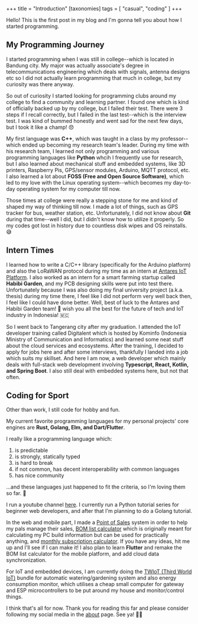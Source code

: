+++
title = "Introduction"
[taxonomies]
tags = [ "casual", "coding" ]
+++

Hello! This is the first post in my blog and I'm gonna tell you about how I started programming.

## My Programming Journey
I started programming when I was still in college--which is located in Bandung city. My major was actually associate's degree in telecommunications engineering which deals with signals, antenna designs etc so I did not actually learn programming that much in college, but my curiosity was there anyway.  

So out of curiosity I started looking for programming clubs around my college to find a community and learning partner. I found one which is kind of officially backed up by my college, but I failed their test. There were 3 steps if I recall correctly, but I failed in the last test--which is the interview test. I was kind of bummed honestly and went sad for the next few days, but I took it like a champ! 😞

My first language was **C++**, which was taught in a class by my professor--which ended up becoming my research team's leader. During my time with his research team, I learned not only programming and various programming languages like **Python** whcih I frequently use for research, but I also learned about mechanical stuff and embedded systems, like 3D printers, Raspberry Pis, GPS/sensor modules, Arduino, MQTT protocol, etc. I also learned a lot about **FOSS (Free and Open Source Software)**, which led to my love with the Linux operating system--which becomes my day-to-day operating system for my computer till now. 

Those times at college were really a stepping stone for me and kind of shaped my way of thinking till now. I made a lot of things, such as GPS tracker for bus, weather station, etc. Unfortunately, I did not know about **Git** during that time--well I did, but I didn't know how to utilize it properly. So my codes got lost in history due to countless disk wipes and OS reinstalls. 😅  

## Intern Times

I learned how to write a C/C++ library (specifically for the Arduino platform) and also the LoRaWAN protocol during my time as an intern at [Antares IoT Platform](https://antares.id). I also worked as an intern for a smart farming startup called **Habibi Garden**, and my PCB designing skills were put into test there. Unfortunately because I was also doing my final university project (a.k.a. thesis) during my time there, I feel like I did not perform very well back then, I feel like I could have done better. Well, best of luck to the Antares and Habibi Garden team! 🙏 wish you all the best for the future of tech and IoT industry in Indonesia! 🇲🇨  

So I went back to Tangerang city after my graduation. I attended the IoT developer training called Digitalent which is hosted by Kominfo (Indonesia Ministry of Communication and Informatics) and learned some neat stuff about the cloud services and ecosystems. After the training, I decided to apply for jobs here and after some interviews, thankfully I landed into a job which suits my skillset. And here I am now, a web developer which mainly deals with full-stack web development involving **Typescript, React, Kotlin, and Spring Boot**. I also still deal with embedded systems here, but not that often.  

## Coding for Sport

Other than work, I still code for hobby and fun.  

My current favorite programming languages for my personal projects' core engines are **Rust, Golang, Elm, and Dart/Flutter**.  

I really like a programming language which:
1. is predictable
2. is strongly, statically typed
3. is hard to break
4. if not common, has decent interoperability with common languages
5. has nice community

...and these languages just happened to fit the criteria, so I'm loving them so far. 🧡 

I run a youtube channel [here](https://www.youtube.com/user/ValianTheRELover/featured). I currently run a Python tutorial series for beginner web developers, and after that I'm planning to do a Golang tutorial.  

In the web and mobile part, I made a [Point of Sales](https://github.com/vmasdani/cozypos-full) system in order to help my pals manage their sales, [BOM list calculator](https://github.com/vmasdani/summer) which is originally meant for calculating my PC build information but can be used for practically anything, and [monthly subscription calculator](https://github.com/vmasdani/monty). If you have any ideas, hit me up and I'll see if I can make it! I also plan to learn **Flutter** and remake the BOM list calculator for the mobile platform, and add cloud data synchronization.

For IoT and embedded devices, I am currently doing the [TWIoT (Third World IoT)](https://github.com/vmasdani/twiot) bundle for automatic watering/gardening system and also energy consumption monitor, which utilises a cheap small computer for gateway and ESP microcontrollers to be put around my house and monitor/control things.  

I think that's all for now. Thank you for reading this far and please consider following my social media in the [about](/about) page. See ya! 👋😉